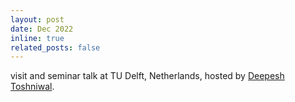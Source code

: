 ```yaml
---
layout: post
date: Dec 2022
inline: true
related_posts: false
---
```


visit and seminar talk at TU Delft, Netherlands, hosted by [Deepesh Toshniwal](https://dtoshniwal.github.io). 
 
 
